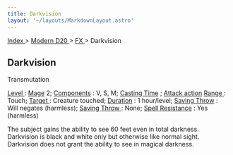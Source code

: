 ```yaml
---
title: Darkvision
layout: '~/layouts/MarkdownLayout.astro'
---
```


[ Index ](/) > [ Modern D20 ](/modern.d20.srd) > [ FX ](/modern.d20.srd/fx) > Darkvision

##  Darkvision

Transmutation

[ Level ](/modern.d20.srd/fx/level) : [ Mage](/modern.d20.srd/classes/advanced/mage) 2; [ Components](/modern.d20.srd/fx/components) : V, S, M; [ Casting Time](/modern.d20.srd/fx/casting.time) ; [ Attack action](/modern.d20.srd/combat/attack.actions) [ Range ](/modern.d20.srd/fx/range) :
Touch; [ Target ](/modern.d20.srd/fx/target) : Creature touched; [ Duration](/modern.d20.srd/fx/duration) : 1 hour/level; [ Saving Throw](/modern.d20.srd/basics/saving.throws) : Will negates (harmless); [ Saving Throw ](/modern.d20.srd/basics/saving.throws) : None; [ Spell Resistance](/modern.d20.srd/special.abilities/spell.resistance) : Yes (harmless)

The subject gains the ability to see 60 feet even in total darkness.
Darkvision is black and white only but otherwise like normal sight. Darkvision
does not grant the ability to see in magical darkness.

